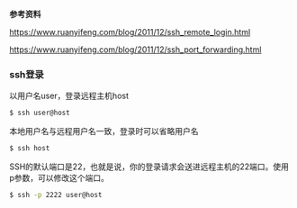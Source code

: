 **参考资料**

https://www.ruanyifeng.com/blog/2011/12/ssh_remote_login.html

https://www.ruanyifeng.com/blog/2011/12/ssh_port_forwarding.html

### ssh登录

以用户名user，登录远程主机host

```bash
$ ssh user@host
```

本地用户名与远程用户名一致，登录时可以省略用户名

```bash
$ ssh host
```

SSH的默认端口是22，也就是说，你的登录请求会送进远程主机的22端口。使用p参数，可以修改这个端口。

```bash
$ ssh -p 2222 user@host
```

